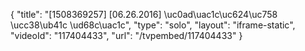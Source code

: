 {
    "title": "[1508369257] [06.26.2016] \uc0ad\uac1c\uc624\uc758 \ucc38\ub41c \ud68c\uac1c",
    "type": "solo",
    "layout": "iframe-static",
    "videoId": "117404433",
    "url": "\/tvpembed\/117404433"
}